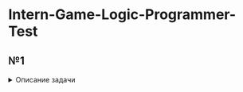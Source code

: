 # Intern-Game-Logic-Programmer-Test

## №1
<details>
  <summary>Описание задачи</summary>

  На языке Python написать алгоритм (функцию) определения четности целого числа, который будет аналогичен нижеприведенному по функциональности, но отличен по своей сути. Объяснить плюсы и минусы обеих реализаций. 

Пример: 
```python
def isEven(value):

      return value % 2 == 0
```
